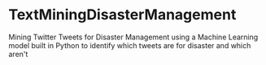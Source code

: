 # TextMiningDisasterManagement
Mining Twitter Tweets for Disaster Management using a Machine Learning model built in Python to identify which tweets are for disaster and which aren't
